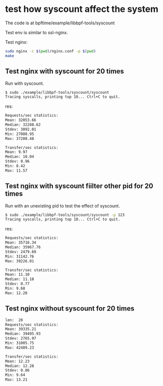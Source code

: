 # test how syscount affect the system

The code is at bpftime/example/libbpf-tools/syscount

Test env is similar to ssl-nginx.

Test nginx:

```sh
sudo nginx -c $(pwd)/nginx.conf -p $(pwd)
make
```

## Test nginx with syscount for 20 times

Run with syscount.

```sh
$ sudo ./example/libbpf-tools/syscount/syscount
Tracing syscalls, printing top 10... Ctrl+C to quit.
```

res:

```sh
Requests/sec statistics:
Mean: 32053.66
Median: 32288.62
Stdev: 3092.01
Min: 27080.95
Max: 37208.48

Transfer/sec statistics:
Mean: 9.97
Median: 10.04
Stdev: 0.96
Min: 8.42
Max: 11.57
```

## Test nginx with syscount fiilter other pid for 20 times

Run with an unexisting pid to test the effect of syscount.

```sh
$ sudo ./example/libbpf-tools/syscount/syscount -p 123
Tracing syscalls, printing top 10... Ctrl+C to quit.
```

res:

```sh
Requests/sec statistics:
Mean: 35716.34
Median: 35967.76
Stdev: 2479.69
Min: 31142.76
Max: 39226.01

Transfer/sec statistics:
Mean: 11.10
Median: 11.18
Stdev: 0.77
Min: 9.68
Max: 12.20
```

## Test nginx without syscount for 20 times

```sh
len:  20
Requests/sec statistics:
Mean: 39335.21
Median: 39495.93
Stdev: 2765.97
Min: 31005.75
Max: 42489.23

Transfer/sec statistics:
Mean: 12.23
Median: 12.28
Stdev: 0.86
Min: 9.64
Max: 13.21
```
